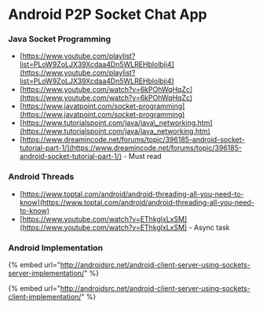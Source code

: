 # Android P2P Socket Chat App

### Java Socket Programming

* [https://www.youtube.com/playlist?list=PLoW9ZoLJX39Xcdaa4Dn5WLREHblolbji4](https://www.youtube.com/playlist?list=PLoW9ZoLJX39Xcdaa4Dn5WLREHblolbji4)
* [https://www.youtube.com/watch?v=6kPOhWqHqZc](https://www.youtube.com/watch?v=6kPOhWqHqZc)
* [https://www.javatpoint.com/socket-programming](https://www.javatpoint.com/socket-programming)
* [https://www.tutorialspoint.com/java/java\_networking.htm](https://www.tutorialspoint.com/java/java_networking.htm)
* [https://www.dreamincode.net/forums/topic/396185-android-socket-tutorial-part-1/](https://www.dreamincode.net/forums/topic/396185-android-socket-tutorial-part-1/) - Must read

### Android Threads

* [https://www.toptal.com/android/android-threading-all-you-need-to-know](https://www.toptal.com/android/android-threading-all-you-need-to-know)
* [https://www.youtube.com/watch?v=EThkglxLxSM](https://www.youtube.com/watch?v=EThkglxLxSM) - Async task

### Android Implementation

{% embed url="http://androidsrc.net/android-client-server-using-sockets-server-implementation/" %}

{% embed url="http://androidsrc.net/android-client-server-using-sockets-client-implementation/" %}



